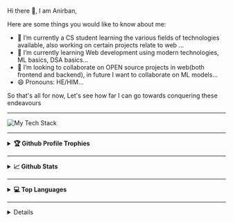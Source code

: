 Hi there 👋, I am Anirban,

Here are some things you would like to know about me:

- 🔭 I’m currently a CS student learning the various fields of technologies available, also working on certain projects relate to web ...
- 🌱 I’m currently learning Web development using modern technologies, ML basics, DSA basics...
- 👯 I’m looking to collaborate on OPEN source projects in web(both frontend and backend), in future I want to collaborate on ML models...
- 😄 Pronouns: HE/HIM...

So that's all for now, Let's see how far I can go towards conquering these endeavours

---
<div>
  <img src="https://github-readme-tech-stack.vercel.app/api/cards?titleAlign=center&lineCount=2&theme=discord&bg=%23333333&badge=%23474747&border=%23474747&titleColor=%232374cf&line1=mongodb%2Cmongodb%2Cauto%3Bexpress%2Cexpressjs%2Cauto%3Breact%2Creact%2Cauto%3Bnode%2Cnodejs%2Cauto%3B&line2=typescript%2Ctypescript%2Cauto%3Bflask%2Cflask%2Cauto%3Btailwindcss%2Ctailwindcss%2Cauto%3Bredux%2Credux%2Cauto%3B" alt="My Tech Stack" />
</div>

---

<details>
<summary><b> 🏆 Github Profile Trophies </b></summary>
  
[![trophy](https://github-profile-trophy.vercel.app/?username=A-nirvana&theme=dracula)](https://github.com/ryo-ma/github-profile-trophy)

</details>

---

<details>
<summary><b> 📈 Github Stats </b></summary>

![Anirbans's github stats](https://github-readme-stats.vercel.app/api?username=A-nirvana&show_icons=true&theme=radical)

</details>

---

<details>
<summary><b> 💻 Top Languages </b></summary>

[![Top Langs](https://github-readme-stats.vercel.app/api/top-langs/?username=A-nirvana&theme=radical)](https://github.com/anuraghazra/github-readme-stats)

</details>

---

<details>
---

[![](https://visitcount.itsvg.in/api?id=Mastermind-sap&label=Profile%20Views&pretty=true)](https://visitcount.itsvg.in)

---
